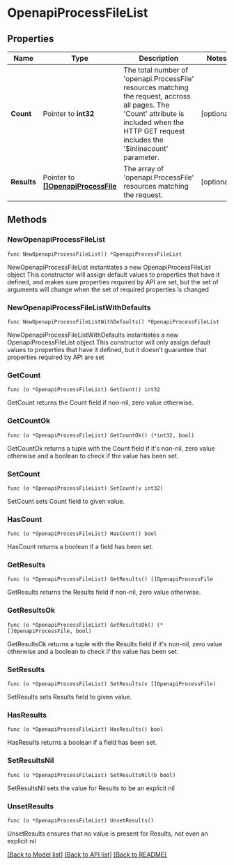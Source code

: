 # OpenapiProcessFileList

## Properties

Name | Type | Description | Notes
------------ | ------------- | ------------- | -------------
**Count** | Pointer to **int32** | The total number of &#39;openapi.ProcessFile&#39; resources matching the request, accross all pages. The &#39;Count&#39; attribute is included when the HTTP GET request includes the &#39;$inlinecount&#39; parameter. | [optional] 
**Results** | Pointer to [**[]OpenapiProcessFile**](OpenapiProcessFile.md) | The array of &#39;openapi.ProcessFile&#39; resources matching the request. | [optional] 

## Methods

### NewOpenapiProcessFileList

`func NewOpenapiProcessFileList() *OpenapiProcessFileList`

NewOpenapiProcessFileList instantiates a new OpenapiProcessFileList object
This constructor will assign default values to properties that have it defined,
and makes sure properties required by API are set, but the set of arguments
will change when the set of required properties is changed

### NewOpenapiProcessFileListWithDefaults

`func NewOpenapiProcessFileListWithDefaults() *OpenapiProcessFileList`

NewOpenapiProcessFileListWithDefaults instantiates a new OpenapiProcessFileList object
This constructor will only assign default values to properties that have it defined,
but it doesn't guarantee that properties required by API are set

### GetCount

`func (o *OpenapiProcessFileList) GetCount() int32`

GetCount returns the Count field if non-nil, zero value otherwise.

### GetCountOk

`func (o *OpenapiProcessFileList) GetCountOk() (*int32, bool)`

GetCountOk returns a tuple with the Count field if it's non-nil, zero value otherwise
and a boolean to check if the value has been set.

### SetCount

`func (o *OpenapiProcessFileList) SetCount(v int32)`

SetCount sets Count field to given value.

### HasCount

`func (o *OpenapiProcessFileList) HasCount() bool`

HasCount returns a boolean if a field has been set.

### GetResults

`func (o *OpenapiProcessFileList) GetResults() []OpenapiProcessFile`

GetResults returns the Results field if non-nil, zero value otherwise.

### GetResultsOk

`func (o *OpenapiProcessFileList) GetResultsOk() (*[]OpenapiProcessFile, bool)`

GetResultsOk returns a tuple with the Results field if it's non-nil, zero value otherwise
and a boolean to check if the value has been set.

### SetResults

`func (o *OpenapiProcessFileList) SetResults(v []OpenapiProcessFile)`

SetResults sets Results field to given value.

### HasResults

`func (o *OpenapiProcessFileList) HasResults() bool`

HasResults returns a boolean if a field has been set.

### SetResultsNil

`func (o *OpenapiProcessFileList) SetResultsNil(b bool)`

 SetResultsNil sets the value for Results to be an explicit nil

### UnsetResults
`func (o *OpenapiProcessFileList) UnsetResults()`

UnsetResults ensures that no value is present for Results, not even an explicit nil

[[Back to Model list]](../README.md#documentation-for-models) [[Back to API list]](../README.md#documentation-for-api-endpoints) [[Back to README]](../README.md)


